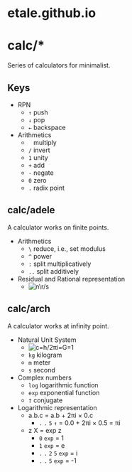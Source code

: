 etale.github.io
===============

# calc/*

Series of calculators for minimalist.

## Keys

+ RPN
  + `↑` push
  + `↓` pop
  + `←` backspace
+ Arithmetics
  + ` ` multiply
  + `/` invert
  + `1` unity
  + `+` add
  + `-` negate
  + `0` zero
  + `.` radix point

## calc/adele

A calculator works on finite points.

+ Arithmetics
  + `\` reduce, i.e., set modulus
  + `^` power
  + `:` split multiplicatively
  + `..` split additively
+ Residual and Rational representation
  + ![n\r/s](https://etale.github.io/svg/triple.svg)

## calc/arch

A calculator works at infinity point.

+ Natural Unit System
  + ![c=h/2πi=G=1](https://etale.github.io/svg/unit.svg)
  + `kg` kilogram
  + `m` meter
  + `s` second
+ Complex numbers
  + `log` logarithmic function
  + `exp` exponential function
  + `†` conjugate
+ Logarithmic representation
  + a.b.c = a.b + 2πi × 0.c
    + `.` `.` `5` `↑` =  0.0 + 2πi × 0.5 = πi
  + z X = exp z
    + `0` `exp` = 1
    + `1` `exp` = e
    + `.` `.` `2` `5` `exp` = i
    + `.` `.` `5` `exp` = -1
